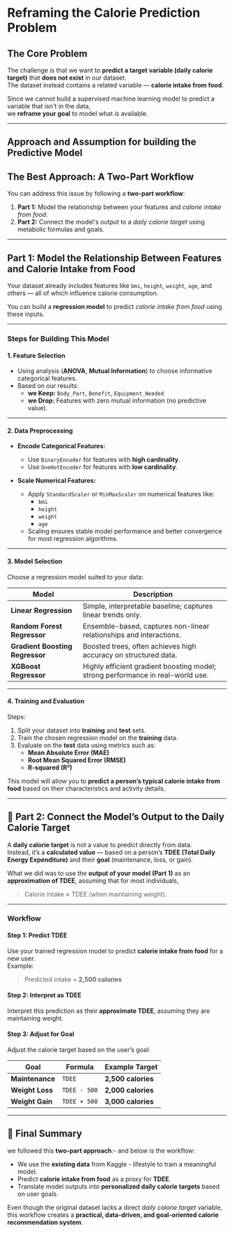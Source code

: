 # Reframing the Calorie Prediction Problem

## The Core Problem

The challenge is that we want to **predict a target variable (daily calorie target)** that **does not exist** in our dataset.  
The dataset instead contains a related variable — **calorie intake from food**.

Since we cannot build a supervised machine learning model to predict a variable that isn't in the data,  
we **reframe your goal** to model what *is* available.

---
## Approach and Assumption for building the Predictive Model

## The Best Approach: A Two-Part Workflow

You can address this issue by following a **two-part workflow**:

1. **Part 1:** Model the relationship between your features and *calorie intake from food*.  
2. **Part 2:** Connect the model's output to a *daily calorie target* using metabolic formulas and goals.

---

##  Part 1: Model the Relationship Between Features and Calorie Intake from Food

Your dataset already includes features like `bmi`, `height`, `weight`, `age`, and others — all of which influence calorie consumption.

You can build a **regression model** to predict *calorie intake from food* using these inputs.

---

###  Steps for Building This Model

#### 1. **Feature Selection**
- Using analysis (**ANOVA**, **Mutual Information**) to choose informative categorical features.  
- Based on our results:  
  - **we Keep:** `Body_Part`, `Benefit`, `Equipment_Needed`  
  - **we Drop:** Features with zero mutual information (no predictive value).

---

#### 2. **Data Preprocessing**
- **Encode Categorical Features:**  
  - Use `BinaryEncoder` for features with **high cardinality**.  
  - Use `OneHotEncoder` for features with **low cardinality**.  

- **Scale Numerical Features:**  
  - Apply `StandardScaler` or `MinMaxScaler` on numerical features like:
    - `bmi`
    - `height`
    - `weight`
    - `age`
  - Scaling ensures stable model performance and better convergence for most regression algorithms.

---

#### 3. **Model Selection**
Choose a regression model suited to your data:

| Model | Description |
|--------|-------------|
| **Linear Regression** | Simple, interpretable baseline; captures linear trends only. |
| **Random Forest Regressor** | Ensemble-based, captures non-linear relationships and interactions. |
| **Gradient Boosting Regressor** | Boosted trees, often achieves high accuracy on structured data. |
| **XGBoost Regressor** | Highly efficient gradient boosting model; strong performance in real-world use. |

---

#### 4. **Training and Evaluation**

Steps:
1. Split your dataset into **training** and **test** sets.
2. Train the chosen regression model on the **training** data.
3. Evaluate on the **test** data using metrics such as:
   - **Mean Absolute Error (MAE)**
   - **Root Mean Squared Error (RMSE)**
   - **R-squared (R²)**

This model will allow you to **predict a person’s typical calorie intake from food** based on their characteristics and activity details.

---

## 🔗 Part 2: Connect the Model’s Output to the Daily Calorie Target

A **daily calorie target** is not a value to predict directly from data.  
Instead, it’s a **calculated value** — based on a person’s **TDEE (Total Daily Energy Expenditure)** and their **goal** (maintenance, loss, or gain).

What we did was to  use the **output of your model (Part 1)** as an **approximation of TDEE**, assuming that for most individuals,  
> Calorie intake ≈ TDEE (when maintaining weight).

---

### Workflow

#### Step 1: Predict TDEE
Use your trained regression model to predict **calorie intake from food** for a new user.  
Example:  
> Predicted intake = **2,500 calories**

#### Step 2: Interpret as TDEE
Interpret this prediction as their **approximate TDEE**, assuming they are maintaining weight.

#### Step 3: Adjust for Goal
Adjust the calorie target based on the user’s goal:

| Goal | Formula | Example Target |
|-------|----------|----------------|
| **Maintenance** | `TDEE` | **2,500 calories** |
| **Weight Loss** | `TDEE - 500` | **2,000 calories** |
| **Weight Gain** | `TDEE + 500` | **3,000 calories** |

---

## 🧭 Final Summary

we followed this **two-part approach**:- and below is the workflow:

- We use the **existing data** from Kaggle - lifestyle to train a meaningful model.  
- Predict **calorie intake from food** as a proxy for **TDEE**.  
- Translate model outputs into **personalized daily calorie targets** based on user goals.

Even though the original dataset lacks a direct *daily calorie target* variable,  
this workflow creates a **practical, data-driven, and goal-oriented calorie recommendation system**.
